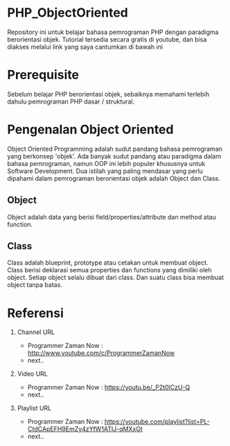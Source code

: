# PHP_ObjectOriented
Repository ini untuk belajar bahasa pemrograman PHP dengan paradigma berorientasi objek. Tutorial tersedia secara gratis di youtube, dan bisa diakses melalui link yang saya cantumkan di bawah ini

# Prerequisite
Sebelum belajar PHP berorientasi objek, sebaiknya memahami terlebih dahulu pemrograman PHP dasar / struktural.

# Pengenalan Object Oriented
Object Oriented Programming adalah sudut pandang bahasa pemrograman yang berkonsep 'objek'. Ada banyak sudut pandang atau paradigma dalam bahasa pemrograman, namun OOP ini lebih populer khususnya untuk Software Development. Dua istilah yang paling mendasar yang perlu dipahami dalam pemrograman berorientasi objek adalah Object dan Class.

## Object
Object adalah data yang berisi field/properties/attribute dan method atau function.

## Class
Class adalah blueprint, prototype atau cetakan untuk membuat object. Class berisi deklarasi semua properties dan functions yang dimiliki oleh object. Setiap object selalu dibuat dari class. Dan suatu class bisa membuat object tanpa batas.

# Referensi
1. Channel URL
	* Programmer Zaman Now : http://www.youtube.com/c/ProgrammerZamanNow
	* next..

2. Video URL
	* Programmer Zaman Now : https://youtu.be/_P2t0lCzU-Q
	* next..

3. Playlist URL
	* Programmer Zaman Now : https://youtube.com/playlist?list=PL-CtdCApEFH9EmZy4zYfW1ATIJ-qMXxGt
	* next..